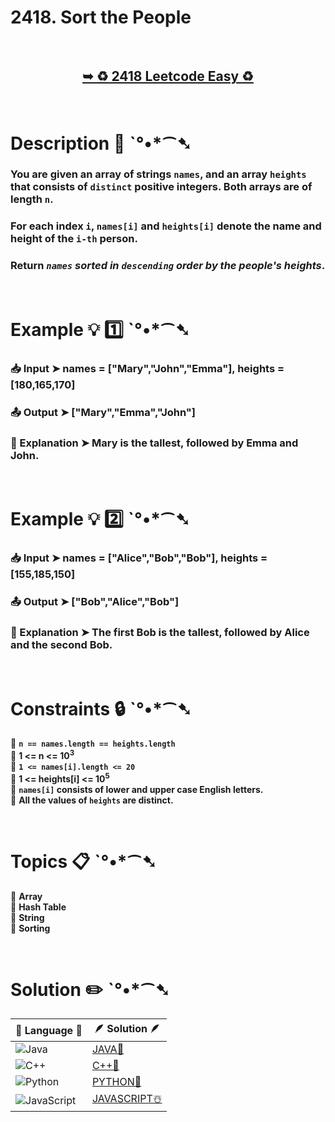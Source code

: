 # 2418. Sort the People

</br>

<h2 align="center"> 

<a href="https://leetcode.com/problems/sort-the-people/description/?envType=daily-question&envId=2024-07-22"><strong>➥ ♻️ 2418 Leetcode Easy ♻️ </strong></a>
</h2>

</br>

# Description 📜 ˋ°•*⁀➷

### You are given an array of strings `names`, and an array `heights` that consists of `distinct` positive integers. Both arrays are of length `n`.

### For each index `i`, `names[i]` and `heights[i]` denote the name and height of the `i-th` person.

### Return *`names` sorted in `descending` order by the people's heights*.

</br>

# Example 💡 1️⃣ ˋ°•*⁀➷

  ### 📥 Input  ➤ names = ["Mary","John","Emma"], heights = [180,165,170]

  ### 📤 Output  ➤ ["Mary","Emma","John"]

  ### 🔦 Explanation  ➤  Mary is the tallest, followed by Emma and John.

</br>

# Example 💡 2️⃣ ˋ°•*⁀➷

  ### 📥 Input ➤ names = ["Alice","Bob","Bob"], heights = [155,185,150]

  ### 📤 Output  ➤ ["Bob","Alice","Bob"]

  ### 🔦 Explanation ➤  The first Bob is the tallest, followed by Alice and the second Bob.


</br>

# Constraints 🔒 ˋ°•*⁀➷

🔹 **`n == names.length == heights.length`** </br>
🔹 **1 <= n <= 10<sup>3</sup>** </br>
🔹 **`1 <= names[i].length <= 20`** </br>
🔹 **1 <= heights[i] <= 10<sup>5</sup>** </br>
🔹 **`names[i]` consists of lower and upper case English letters.** </br>
🔹 **All the values of `heights` are distinct.** </br>

</br>

# Topics 📋 ˋ°•*⁀➷

🔸 **Array**  </br>
🔸 **Hash Table**  </br>
🔸 **String**  </br>
🔸 **Sorting**  </br>


</br>

# Solution ✏️ ˋ°•*⁀➷

| 📒 Language 📒  | 🪶 Solution 🪶 |
| ------------- | ------------- |
|  ![Java](https://img.shields.io/badge/java-%23ED8B00.svg?style=for-the-badge&logo=openjdk&logoColor=white)  | [JAVA🍁](https://github.com/Prakhar-002/LEETCODE/blob/main/%F0%9F%93%9C%20Daily%20Challange%20%F0%9F%92%A1/07%20July%20%20%F0%9F%8F%96%EF%B8%8F%202024/22%20-%2007%20-%202024%20---%202418.%20Sort%20the%20People%20%E2%98%83%EF%B8%8F%20%F0%9F%8D%81%20%F0%9F%8D%B0%20%F0%9F%8E%B2/%F0%9F%8D%81JAVA-2418-SortThePeople.java) |
|  ![C++](https://img.shields.io/badge/c++-%2300599C.svg?style=for-the-badge&logo=c%2B%2B&logoColor=white)  | [C++🎲](https://github.com/Prakhar-002/LEETCODE/blob/main/%F0%9F%93%9C%20Daily%20Challange%20%F0%9F%92%A1/07%20July%20%20%F0%9F%8F%96%EF%B8%8F%202024/22%20-%2007%20-%202024%20---%202418.%20Sort%20the%20People%20%E2%98%83%EF%B8%8F%20%F0%9F%8D%81%20%F0%9F%8D%B0%20%F0%9F%8E%B2/%F0%9F%8E%B2CPP-2418-SortThePeople.cpp)  |
|  ![Python](https://img.shields.io/badge/python-3670A0?style=for-the-badge&logo=python&logoColor=ffdd54)    | [PYTHON🍰](https://github.com/Prakhar-002/LEETCODE/blob/main/%F0%9F%93%9C%20Daily%20Challange%20%F0%9F%92%A1/07%20July%20%20%F0%9F%8F%96%EF%B8%8F%202024/22%20-%2007%20-%202024%20---%202418.%20Sort%20the%20People%20%E2%98%83%EF%B8%8F%20%F0%9F%8D%81%20%F0%9F%8D%B0%20%F0%9F%8E%B2/%F0%9F%8D%B0PYTHON-2418-SortThePeople.py) |
| ![JavaScript](https://img.shields.io/badge/javascript-%23323330.svg?style=for-the-badge&logo=javascript&logoColor=%23F7DF1E)   | [JAVASCRIPT☃️](https://github.com/Prakhar-002/LEETCODE/blob/main/%F0%9F%93%9C%20Daily%20Challange%20%F0%9F%92%A1/07%20July%20%20%F0%9F%8F%96%EF%B8%8F%202024/22%20-%2007%20-%202024%20---%202418.%20Sort%20the%20People%20%E2%98%83%EF%B8%8F%20%F0%9F%8D%81%20%F0%9F%8D%B0%20%F0%9F%8E%B2/%E2%98%83%EF%B8%8FJAVASCRIPT-2418-SortThePeople.js) |

